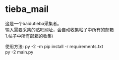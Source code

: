 # tieba_mail
这是一个baidutieba采集者。\
输入需要采集的贴吧网址，会自动收集帖子中所有的邮箱\
1.帖子中所有邮箱的收集\


使用方法:
py -2 -m pip install -r requirements.txt   
py -2 main.py
